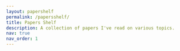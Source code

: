 ```yaml
---
layout: papershelf
permalink: /papersshelf/
title: Papers Shelf
description: A collection of papers I've read on various topics.
nav: true
nav_order: 1
---
```


<div id="chart"></div>